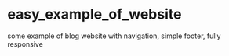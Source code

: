 # easy_example_of_website
some example of blog website with navigation, simple footer, fully responsive
